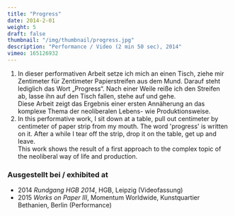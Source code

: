 ```yaml
---
title: "Progress"
date: 2014-2-01
weight: 5
draft: false
thumbnail: "/img/thumbnail/progress.jpg"
description: "Performance / Video (2 min 50 sec), 2014"
vimeo: 165126932
---
```


1. In dieser performativen Arbeit setze ich mich an einen Tisch, ziehe mir Zentimeter für Zentimeter Papierstreifen aus dem Mund. Darauf steht lediglich das Wort „Progress“. Nach einer Weile reiße ich den Streifen ab, lasse ihn auf den Tisch fallen, stehe auf und gehe. \
Diese Arbeit zeigt das Ergebnis einer ersten Annäherung an das komplexe Thema der neoliberalen Lebens- wie Produktionsweise.
2. In this performative work, I sit down at a table, pull out centimeter by centimeter of paper strip from my mouth. The word 'progress' is written on it. After a while I tear off the strip, drop it on the table, get up and leave. \
This work shows the result of a first approach to the complex topic of the neoliberal way of life and production.

### Ausgestellt bei / exhibited at
* 2014 *Rundgang HGB 2014*, HGB, Leipzig (Videofassung)
* 2015 *Works on Paper III*, Momentum Worldwide, Kunstquartier Bethanien, Berlin (Performance)
